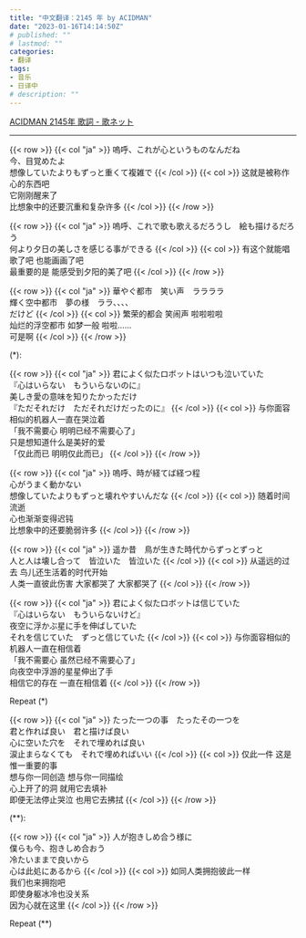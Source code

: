 ```yaml
---
title: "中文翻译：2145 年 by ACIDMAN"
date: "2023-01-16T14:14:50Z"
# published: ""
# lastmod: ""
categories:
- 翻译
tags:
- 音乐
- 日译中
# description: ""
---
```

[ACIDMAN 2145年 歌詞 - 歌ネット](https://www.uta-net.com/song/105592/)

***

{{< row >}}
{{< col "ja" >}}
嗚呼、これが心というものなんだね  
今、目覚めたよ  
想像していたよりもずっと重くて複雑で
{{< /col >}}
{{< col >}}
这就是被称作心的东西吧  
它刚刚醒来了  
比想象中的还要沉重和复杂许多
{{< /col >}}
{{< /row >}}

{{< row >}}
{{< col "ja" >}}
嗚呼、これで歌も歌えるだろうし　絵も描けるだろう  
何より夕日の美しさを感じる事ができる
{{< /col >}}
{{< col >}}
有这个就能唱歌了吧 也能画画了吧  
最重要的是 能感受到夕阳的美了吧
{{< /col >}}
{{< /row >}}

{{< row >}}
{{< col "ja" >}}
華やぐ都市　笑い声　ララララ  
輝く空中都市　夢の様　ララ、、、、  
だけど
{{< /col >}}
{{< col >}}
繁荣的都会 笑闹声 啦啦啦啦  
灿烂的浮空都市 如梦一般 啦啦……  
可是啊
{{< /col >}}
{{< /row >}}

(\*):

{{< row >}}
{{< col "ja" >}}
君によく似たロボットはいつも泣いていた  
『心はいらない　もういらないのに』  
美しき愛の意味を知りたかっただけ  
『ただそれだけ　ただそれだけだったのに』
{{< /col >}}
{{< col >}}
与你面容相似的机器人一直在哭泣着  
「我不需要心 明明已经不需要心了」  
只是想知道什么是美好的爱  
「仅此而已 明明仅此而已」
{{< /col >}}
{{< /row >}}

{{< row >}}
{{< col "ja" >}}
嗚呼、時が経てば経つ程  
心がうまく動かない  
想像していたよりもずっと壊れやすいんだな
{{< /col >}}
{{< col >}}
随着时间流逝  
心也渐渐变得迟钝  
比想象中的还要脆弱许多
{{< /col >}}
{{< /row >}}

{{< row >}}
{{< col "ja" >}}
遥か昔　鳥が生きた時代からずっとずっと  
人と人は壊し合って　皆泣いた　皆泣いた
{{< /col >}}
{{< col >}}
从遥远的过去 鸟儿还生活着的时代开始  
人类一直彼此伤害 大家都哭了 大家都哭了
{{< /col >}}
{{< /row >}}

{{< row >}}
{{< col "ja" >}}
君によく似たロボットは信じていた  
『心はいらない　もういらないけど』  
夜空に浮かぶ星に手を伸ばしていた  
それを信じていた　ずっと信じていた
{{< /col >}}
{{< col >}}
与你面容相似的机器人一直在相信着  
「我不需要心 虽然已经不需要心了」  
向夜空中浮游的星星伸出了手  
相信它的存在 一直在相信着
{{< /col >}}
{{< /row >}}

Repeat (\*)

{{< row >}}
{{< col "ja" >}}
たった一つの事　たったその一つを  
君と作れば良い　君と描けば良い  
心に空いた穴を　それで埋めれば良い  
涙止まらなくても　それで埋めればいい
{{< /col >}}
{{< col >}}
仅此一件 这是惟一重要的事  
想与你一同创造 想与你一同描绘  
心上开了的洞 就用它去填补  
即便无法停止哭泣 也用它去拂拭
{{< /col >}}
{{< /row >}}

(\*\*):

{{< row >}}
{{< col "ja" >}}
人が抱きしめ合う様に  
僕らも今、抱きしめ合おう  
冷たいままで良いから  
心は此処にあるから
{{< /col >}}
{{< col >}}
如同人类拥抱彼此一样  
我们也来拥抱吧  
即使身躯冰冷也没关系  
因为心就在这里
{{< /col >}}
{{< /row >}}

Repeat (\*\*)
